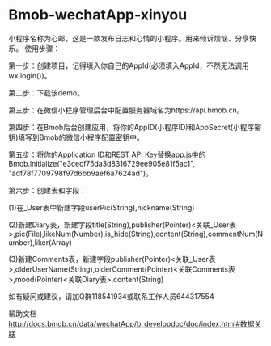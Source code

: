 # Bmob-wechatApp-xinyou
小程序名称为心邮，这是一款发布日志和心情的小程序。用来倾诉烦恼、分享快乐。
使用步骤：
    <p>第一步：创建项目，记得填入你自己的AppId(必须填入AppId，不然无法调用wx.login())。</p>
    <p>第二步：下载该demo。</p>
    <p>第三步：在微信小程序管理后台中配置服务器域名为https://api.bmob.cn。</p>
    <p>第四步：在Bmob后台创建应用，将你的AppID(小程序ID)和AppSecret(小程序密钥)填写到Bmob的微信小程序配置密钥中。</p>
    <p>第五步：将你的Application ID和REST API Key替换app.js中的Bmob.initialize("e3cecf75da3d8316729ee905e81f5ac1", "adf78f7709798f97d6bb9aef6a7624ad")。</p>
    <p>第六步：创建表和字段：</p>
    <p>(1)在_User表中新建字段userPic(String),nickname(String)</p>
    <p>(2)新建Diary表，新建字段title(String),publisher(Pointer)<关联_User表>,pic(File),likeNum(Number),is_hide(String),content(String),commentNum(Number),liker(Array)</p>
    <p>(3)新建Comments表，新建字段publisher(Pointer)<关联_User表>,olderUserName(String),olderComment(Pointer)<关联Comments表>,mood(Pointer)<关联Diary表>,content(String)</p>





如有疑问或建议，请加Q群118541934或联系工作人员644317554

帮助文档   http://docs.bmob.cn/data/wechatApp/b_developdoc/doc/index.html#数据关联